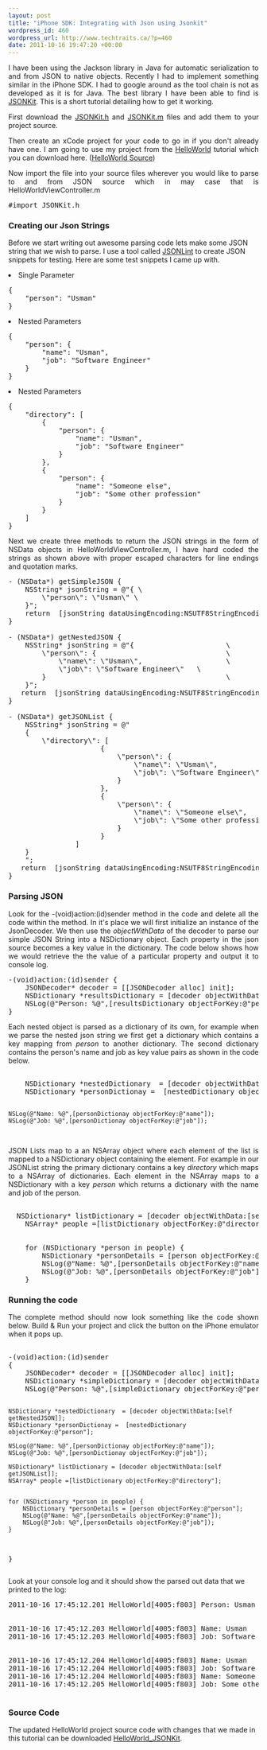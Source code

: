 ```yaml
--- 
layout: post
title: "iPhone SDK: Integrating with Json using Jsonkit"
wordpress_id: 460
wordpress_url: http://www.techtraits.ca/?p=460
date: 2011-10-16 19:47:20 +00:00
---
```

<p style="text-align: justify;">
I have been using the Jackson library in Java for automatic serialization to and from JSON to native objects. Recently I had to implement something similar in the iPhone SDK. I had to google around as the tool chain is not as developed as it is for Java. The best library I have been able to find is <a href="https://github.com/johnezang/JSONKit" title="JSONKit" target="_blank">JSONKit</a>. This is a short tutorial detailing how to get it working.

<!--more-->
<p style="text-align: justify;">
First download the <a href="https://github.com/johnezang/JSONKit/blob/master/JSONKit.h" title="JSONKit.h">JSONKit.h</a> and <a href="https://github.com/johnezang/JSONKit/blob/master/JSONKit.m" title="https://github.com/johnezang/JSONKit/blob/master/JSONKit.m"> JSONKit.m</a> files and add them to your project source. 
</p>
<p style="text-align: justify;">
Then create an xCode project for your code to go in if you don't already have one. I am going to use my project from the <a href="http://www.techtraits.ca/iphone-sdk-hello-world/" title="http://www.techtraits.ca/iphone-sdk-hello-world/">HelloWorld</a> tutorial which you can download here. (<a href="http://www.techtraits.ca/wp-content/uploads/2011/06/HelloWorld.zip" title="http://www.techtraits.ca/wp-content/uploads/2011/06/HelloWorld.zip">HelloWorld Source</a>)
</p>

<p style="text-align: justify;">
Now import the file into your source files wherever you would like to parse to and from JSON source which in may case that is HelloWorldViewController.m

<pre lang="objC">
#import JSONKit.h
</pre>
</p>

<H3> Creating our Json Strings</h3>
<p style="text-align: justify;">

Before we start writing out awesome parsing code lets make some JSON string that we wish to parse. I use a tool called <a href="http://jsonlint.com/" title="http://jsonlint.com/">JSONLint</a> to create JSON snippets for testing. Here are some test snippets I came up with.
<li>Single Parameter</li>
<pre lang="JSON">
{
    "person": "Usman"
}
</pre>

<li>Nested Parameters</li>
<pre lang="JSON">
{
    "person": {
        "name": "Usman",
        "job": "Software Engineer"
    }
}
</pre>

<li>Nested Parameters</li>
<pre lang="JSON">
{
    "directory": [
        {
            "person": {
                "name": "Usman",
                "job": "Software Engineer"
            }
        },
        {
            "person": {
                "name": "Someone else",
                "job": "Some other profession"
            }
        }
    ]
}
</pre>

<p style="text-align: justify;">
Next we create three methods to return the JSON strings in the form of NSData objects in HelloWorldViewController.m, I have hard coded the strings as shown above with proper escaped characters for line endings and quotation marks.

<pre lang="objc">
- (NSData*) getSimpleJSON {
    NSString* jsonString = @"{ \
        \"person\": \"Usman\" \
    }";
    return  [jsonString dataUsingEncoding:NSUTF8StringEncoding];
}

- (NSData*) getNestedJSON {
    NSString* jsonString = @"{                      \
        \"person\": {                               \
            \"name\": \"Usman\",                    \
            \"job\": \"Software Engineer\"   \
        }                                           \
    }";
   return  [jsonString dataUsingEncoding:NSUTF8StringEncoding];
}

- (NSData*) getJSONList {
    NSString* jsonString = @"                                       \
    {                                                               \
        \"directory\": [                                            \
                      {                                             \
                          \"person\": {                            \
                              \"name\": \"Usman\",                  \
                              \"job\": \"Software Engineer\"        \
                          }                                         \
                      },                                            \
                      {                                             \
                          \"person\": {                            \
                              \"name\": \"Someone else\",           \
                              \"job\": \"Some other profession\"    \
                          }                                         \
                      }                                             \
                ]                                                   \
    }                                                               \
    ";
   return  [jsonString dataUsingEncoding:NSUTF8StringEncoding];
}
</pre>


<h3>Parsing JSON</h3>
<p style="text-align: justify;">
Look for the -(void)action:(id)sender method in the code and delete all the code within the method. In it's place we will first initialize an instance of the JsonDecoder. We then use the <em>objectWithData</em> of the decoder to parse our simple JSON String into a NSDictionary object. Each property in the json source becomes a key value in the dictionary. The code below shows how we would retrieve the the value of a particular property and output it to console log. 

<pre lang="objc">
-(void)action:(id)sender {
    JSONDecoder* decoder = [[JSONDecoder alloc] init];
    NSDictionary *resultsDictionary = [decoder objectWithData:[self getSimpleJSON]];
    NSLog(@"Person: %@",[resultsDictionary objectForKey:@"person"]);
}
</pre>

<p style="text-align: justify;">
Each nested object is parsed as a dictionary of its own, for example when we parse the nested json string we first get a dictionary which contains a key mapping from <em>person</em> to another dictionary. The second dictionary contains the person's name and job as key value pairs as shown in the code below. 
<pre lang="objc">	
    NSDictionary *nestedDictionary  = [decoder objectWithData:[self getNestedJSON]];
    NSDictionary *personDictionay =  [nestedDictionary objectForKey:@"person"];
    
    NSLog(@"Name: %@",[personDictionay objectForKey:@"name"]);
    NSLog(@"Job: %@",[personDictionay objectForKey:@"job"]);
</pre>

<p style="text-align: justify;">
JSON Lists map to a an NSArray object where each element of the list is mapped to a NSDictionary object containing the element. For example in our JSONList string the primary dictionary contains a key <em>directory</em> which maps to a NSArray of dictionaries. Each element in the NSArray maps to a NSDictionary with a key <em>person</em> which returns a dictionary with the name and job of the person. 
 
<pre lang="objc">	
  NSDictionary* listDictionary = [decoder objectWithData:[self getJSONList]];
    NSArray* people =[listDictionary objectForKey:@"directory"];


    for (NSDictionary *person in people) {    
        NSDictionary *personDetails = [person objectForKey:@"person"];
        NSLog(@"Name: %@",[personDetails objectForKey:@"name"]);
        NSLog(@"Job: %@",[personDetails objectForKey:@"job"]);
    }
</pre>

<h3>Running the code</h3>
<p style="text-align: justify;">
The complete method should now look something like the code shown below. Build & Run your project and click the button on the iPhone emulator when it pops up.
<pre lang="objc">	
-(void)action:(id)sender
{
    JSONDecoder* decoder = [[JSONDecoder alloc] init];
    NSDictionary *simpleDictionary = [decoder objectWithData:[self getSimpleJSON]];
    NSLog(@"Person: %@",[simpleDictionary objectForKey:@"person"]);
    
    NSDictionary *nestedDictionary  = [decoder objectWithData:[self getNestedJSON]];
    NSDictionary *personDictionay =  [nestedDictionary objectForKey:@"person"];
    
    NSLog(@"Name: %@",[personDictionay objectForKey:@"name"]);
    NSLog(@"Job: %@",[personDictionay objectForKey:@"job"]);
    
    NSDictionary* listDictionary = [decoder objectWithData:[self getJSONList]];
    NSArray* people =[listDictionary objectForKey:@"directory"];


    for (NSDictionary *person in people) {    
        NSDictionary *personDetails = [person objectForKey:@"person"];
        NSLog(@"Name: %@",[personDetails objectForKey:@"name"]);
        NSLog(@"Job: %@",[personDetails objectForKey:@"job"]);
    }
}
</pre>

Look at your console log and it should show the parsed out data that we printed to the log:
<pre lang="bash">
2011-10-16 17:45:12.201 HelloWorld[4005:f803] Person: Usman


2011-10-16 17:45:12.203 HelloWorld[4005:f803] Name: Usman
2011-10-16 17:45:12.203 HelloWorld[4005:f803] Job: Software Engineer


2011-10-16 17:45:12.204 HelloWorld[4005:f803] Name: Usman
2011-10-16 17:45:12.204 HelloWorld[4005:f803] Job: Software Engineer
2011-10-16 17:45:12.204 HelloWorld[4005:f803] Name: Someone else
2011-10-16 17:45:12.205 HelloWorld[4005:f803] Job: Some other profession

</pre>

<h3>Source Code</h3>
The updated HelloWorld project source code with changes that we made in this tutorial can be downloaded <a href='http://www.techtraits.ca/wp-content/uploads/2011/10/HelloWorld_JSONKit.zip'>HelloWorld_JSONKit</a>.

